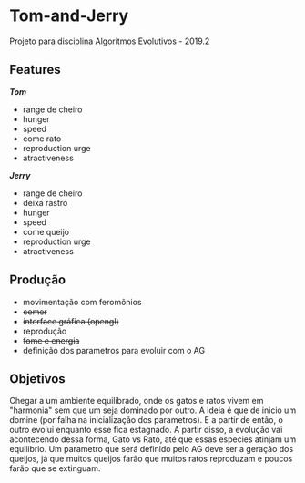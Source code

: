 # Tom-and-Jerry

Projeto para disciplina Algoritmos Evolutivos - 2019.2

## Features

***Tom***

* range de cheiro
* hunger
* speed
* come rato
* reproduction urge
* atractiveness

***Jerry***

* range de cheiro
* deixa rastro
* hunger
* speed
* come queijo
* reproduction urge
* atractiveness

## Produção

* movimentação com feromônios
* ~~comer~~
* ~~interface gráfica (opengl)~~
* reprodução
* ~~fome e energia~~
* definição dos parametros para evoluir com o AG

## Objetivos

Chegar a um ambiente equilibrado, onde os gatos e ratos vivem em "harmonia" sem que um seja dominado por outro.
A ideia é que de inicio um domine (por falha na inicialização dos parametros). E a partir de então, o outro evolui enquanto esse fica estagnado.
A partir disso, a evolução vai acontecendo dessa forma, Gato vs Rato, até que essas especies atinjam um equilibrio.
Um parametro que será definido pelo AG deve ser a geração dos queijos, já que muitos queijos farão que muitos ratos reproduzam e poucos farão que se extinguam.